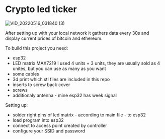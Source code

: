 # Crypto led ticker
![VID_20220516_031840 (3)](https://user-images.githubusercontent.com/49351206/168514664-b4d46868-bf53-447a-b277-4ffd8d9d9578.gif)

After setting up with your local network it gathers data every 30s and display current prices of bitcoin and ethereum.

To build this project you need:
  * esp32
  * LED matrix MAX7219 I used 4 units + 3 units, 
    they are usually sold as 4 unites, but you can use as many as you want
  * some cables
  * 3d print which stl files are included in this repo
  * inserts to screw back cover
  * screws
  * additionaly antenna - mine esp32 has week signal

Setting up:
  * solder right pins of led matrix - according to main file - to esp32
  * load program into esp32
  * connect to access point created by controller
  * configure your SSID and password
